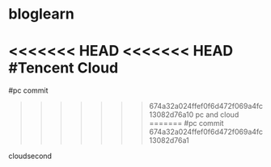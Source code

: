 # bloglearn
<<<<<<< HEAD
<<<<<<< HEAD
#Tencent Cloud
=======
#pc commit
>>>>>>> 674a32a024ffef0f6d472f069a4fc13082d76a10
pc and cloud
=======
#pc commit
>>>>>>> 674a32a024ffef0f6d472f069a4fc13082d76a1

cloudsecond
